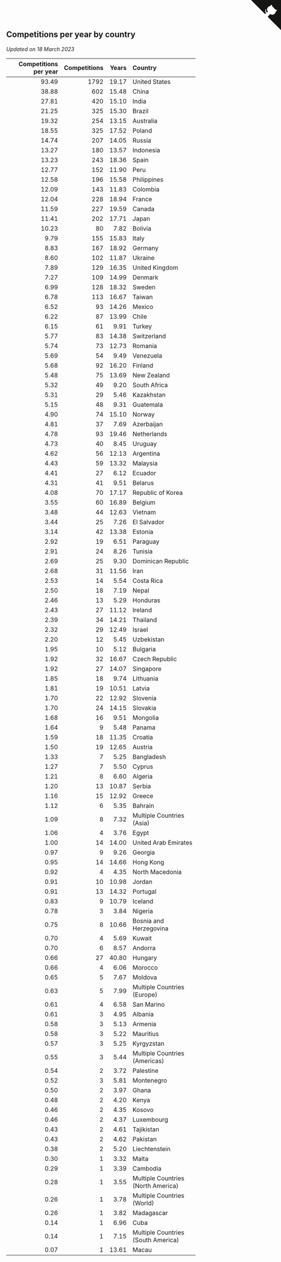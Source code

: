 ## Competitions per year by country

*Updated on 18 March 2023*

| Competitions per year | Competitions | Years | Country |
| ---: | ---: | ---: | :--- |
| 93.49 | 1792 | 19.17 | United States |
| 38.88 | 602 | 15.48 | China |
| 27.81 | 420 | 15.10 | India |
| 21.25 | 325 | 15.30 | Brazil |
| 19.32 | 254 | 13.15 | Australia |
| 18.55 | 325 | 17.52 | Poland |
| 14.74 | 207 | 14.05 | Russia |
| 13.27 | 180 | 13.57 | Indonesia |
| 13.23 | 243 | 18.36 | Spain |
| 12.77 | 152 | 11.90 | Peru |
| 12.58 | 196 | 15.58 | Philippines |
| 12.09 | 143 | 11.83 | Colombia |
| 12.04 | 228 | 18.94 | France |
| 11.59 | 227 | 19.59 | Canada |
| 11.41 | 202 | 17.71 | Japan |
| 10.23 | 80 | 7.82 | Bolivia |
| 9.79 | 155 | 15.83 | Italy |
| 8.83 | 167 | 18.92 | Germany |
| 8.60 | 102 | 11.87 | Ukraine |
| 7.89 | 129 | 16.35 | United Kingdom |
| 7.27 | 109 | 14.99 | Denmark |
| 6.99 | 128 | 18.32 | Sweden |
| 6.78 | 113 | 16.67 | Taiwan |
| 6.52 | 93 | 14.26 | Mexico |
| 6.22 | 87 | 13.99 | Chile |
| 6.15 | 61 | 9.91 | Turkey |
| 5.77 | 83 | 14.38 | Switzerland |
| 5.74 | 73 | 12.73 | Romania |
| 5.69 | 54 | 9.49 | Venezuela |
| 5.68 | 92 | 16.20 | Finland |
| 5.48 | 75 | 13.69 | New Zealand |
| 5.32 | 49 | 9.20 | South Africa |
| 5.31 | 29 | 5.46 | Kazakhstan |
| 5.15 | 48 | 9.31 | Guatemala |
| 4.90 | 74 | 15.10 | Norway |
| 4.81 | 37 | 7.69 | Azerbaijan |
| 4.78 | 93 | 19.46 | Netherlands |
| 4.73 | 40 | 8.45 | Uruguay |
| 4.62 | 56 | 12.13 | Argentina |
| 4.43 | 59 | 13.32 | Malaysia |
| 4.41 | 27 | 6.12 | Ecuador |
| 4.31 | 41 | 9.51 | Belarus |
| 4.08 | 70 | 17.17 | Republic of Korea |
| 3.55 | 60 | 16.89 | Belgium |
| 3.48 | 44 | 12.63 | Vietnam |
| 3.44 | 25 | 7.26 | El Salvador |
| 3.14 | 42 | 13.38 | Estonia |
| 2.92 | 19 | 6.51 | Paraguay |
| 2.91 | 24 | 8.26 | Tunisia |
| 2.69 | 25 | 9.30 | Dominican Republic |
| 2.68 | 31 | 11.56 | Iran |
| 2.53 | 14 | 5.54 | Costa Rica |
| 2.50 | 18 | 7.19 | Nepal |
| 2.46 | 13 | 5.29 | Honduras |
| 2.43 | 27 | 11.12 | Ireland |
| 2.39 | 34 | 14.21 | Thailand |
| 2.32 | 29 | 12.49 | Israel |
| 2.20 | 12 | 5.45 | Uzbekistan |
| 1.95 | 10 | 5.12 | Bulgaria |
| 1.92 | 32 | 16.67 | Czech Republic |
| 1.92 | 27 | 14.07 | Singapore |
| 1.85 | 18 | 9.74 | Lithuania |
| 1.81 | 19 | 10.51 | Latvia |
| 1.70 | 22 | 12.92 | Slovenia |
| 1.70 | 24 | 14.15 | Slovakia |
| 1.68 | 16 | 9.51 | Mongolia |
| 1.64 | 9 | 5.48 | Panama |
| 1.59 | 18 | 11.35 | Croatia |
| 1.50 | 19 | 12.65 | Austria |
| 1.33 | 7 | 5.25 | Bangladesh |
| 1.27 | 7 | 5.50 | Cyprus |
| 1.21 | 8 | 6.60 | Algeria |
| 1.20 | 13 | 10.87 | Serbia |
| 1.16 | 15 | 12.92 | Greece |
| 1.12 | 6 | 5.35 | Bahrain |
| 1.09 | 8 | 7.32 | Multiple Countries (Asia) |
| 1.06 | 4 | 3.76 | Egypt |
| 1.00 | 14 | 14.00 | United Arab Emirates |
| 0.97 | 9 | 9.26 | Georgia |
| 0.95 | 14 | 14.66 | Hong Kong |
| 0.92 | 4 | 4.35 | North Macedonia |
| 0.91 | 10 | 10.98 | Jordan |
| 0.91 | 13 | 14.32 | Portugal |
| 0.83 | 9 | 10.79 | Iceland |
| 0.78 | 3 | 3.84 | Nigeria |
| 0.75 | 8 | 10.66 | Bosnia and Herzegovina |
| 0.70 | 4 | 5.69 | Kuwait |
| 0.70 | 6 | 8.57 | Andorra |
| 0.66 | 27 | 40.80 | Hungary |
| 0.66 | 4 | 6.06 | Morocco |
| 0.65 | 5 | 7.67 | Moldova |
| 0.63 | 5 | 7.99 | Multiple Countries (Europe) |
| 0.61 | 4 | 6.58 | San Marino |
| 0.61 | 3 | 4.95 | Albania |
| 0.58 | 3 | 5.13 | Armenia |
| 0.58 | 3 | 5.22 | Mauritius |
| 0.57 | 3 | 5.25 | Kyrgyzstan |
| 0.55 | 3 | 5.44 | Multiple Countries (Americas) |
| 0.54 | 2 | 3.72 | Palestine |
| 0.52 | 3 | 5.81 | Montenegro |
| 0.50 | 2 | 3.97 | Ghana |
| 0.48 | 2 | 4.20 | Kenya |
| 0.46 | 2 | 4.35 | Kosovo |
| 0.46 | 2 | 4.37 | Luxembourg |
| 0.43 | 2 | 4.61 | Tajikistan |
| 0.43 | 2 | 4.62 | Pakistan |
| 0.38 | 2 | 5.20 | Liechtenstein |
| 0.30 | 1 | 3.32 | Malta |
| 0.29 | 1 | 3.39 | Cambodia |
| 0.28 | 1 | 3.55 | Multiple Countries (North America) |
| 0.26 | 1 | 3.78 | Multiple Countries (World) |
| 0.26 | 1 | 3.82 | Madagascar |
| 0.14 | 1 | 6.96 | Cuba |
| 0.14 | 1 | 7.15 | Multiple Countries (South America) |
| 0.07 | 1 | 13.61 | Macau |


<a href="https://github.com/JustinTimeCuber/wca_statistics" class="github-corner" aria-label="View source on Github"><svg width="80" height="80" viewBox="0 0 250 250" style="fill:#151513; color:#fff; position: absolute; top: 0; border: 0; right: 0;" aria-hidden="true"><path d="M0,0 L115,115 L130,115 L142,142 L250,250 L250,0 Z"></path><path d="M128.3,109.0 C113.8,99.7 119.0,89.6 119.0,89.6 C122.0,82.7 120.5,78.6 120.5,78.6 C119.2,72.0 123.4,76.3 123.4,76.3 C127.3,80.9 125.5,87.3 125.5,87.3 C122.9,97.6 130.6,101.9 134.4,103.2" fill="currentColor" style="transform-origin: 130px 106px;" class="octo-arm"></path><path d="M115.0,115.0 C114.9,115.1 118.7,116.5 119.8,115.4 L133.7,101.6 C136.9,99.2 139.9,98.4 142.2,98.6 C133.8,88.0 127.5,74.4 143.8,58.0 C148.5,53.4 154.0,51.2 159.7,51.0 C160.3,49.4 163.2,43.6 171.4,40.1 C171.4,40.1 176.1,42.5 178.8,56.2 C183.1,58.6 187.2,61.8 190.9,65.4 C194.5,69.0 197.7,73.2 200.1,77.6 C213.8,80.2 216.3,84.9 216.3,84.9 C212.7,93.1 206.9,96.0 205.4,96.6 C205.1,102.4 203.0,107.8 198.3,112.5 C181.9,128.9 168.3,122.5 157.7,114.1 C157.9,116.9 156.7,120.9 152.7,124.9 L141.0,136.5 C139.8,137.7 141.6,141.9 141.8,141.8 Z" fill="currentColor" class="octo-body"></path></svg></a><style>.github-corner:hover .octo-arm{animation:octocat-wave 560ms ease-in-out}@keyframes octocat-wave{0%,100%{transform:rotate(0)}20%,60%{transform:rotate(-25deg)}40%,80%{transform:rotate(10deg)}}@media (max-width:500px){.github-corner:hover .octo-arm{animation:none}.github-corner .octo-arm{animation:octocat-wave 560ms ease-in-out}}</style>
